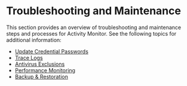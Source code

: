 # Troubleshooting and Maintenance

This section provides an overview of troubleshooting and maintenance steps and processes for
Activity Monitor. See the following topics for additional information:

- [Update Credential Passwords](credentialpasswords.md)
- [Trace Logs](tracelogs.md)
- [Antivirus Exclusions](antivirusexclusions.md)
- [Performance Monitoring](performancemonitoring.md)
- [Backup & Restoration](backuprestore/overview.md)
